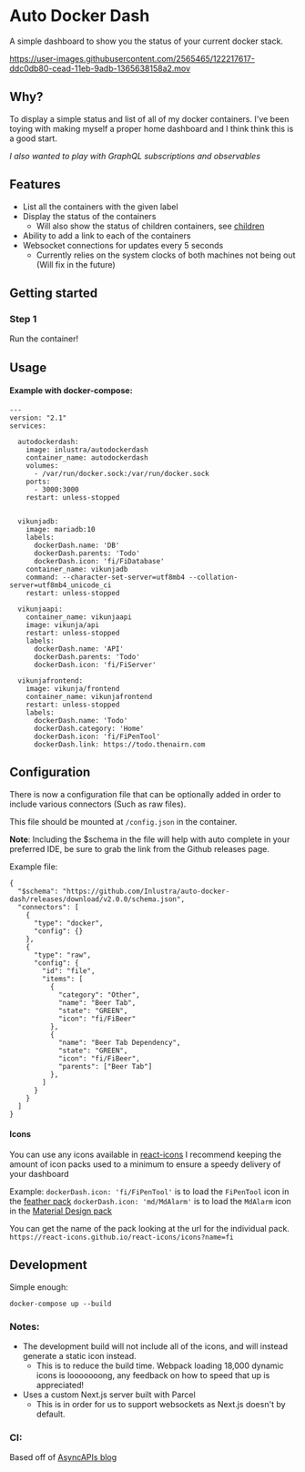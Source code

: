 
# Auto Docker Dash

A simple dashboard to show you the status of your current docker stack.

https://user-images.githubusercontent.com/2565465/122217617-ddc0db80-cead-11eb-9adb-1365638158a2.mov


## Why?

To display a simple status and list of all of my docker containers.
I've been toying with making myself a proper home dashboard and I think think this is a good start.

_I also wanted to play with GraphQL subscriptions and observables_

## Features

- List all the containers with the given label
- Display the status of the containers
  - Will also show the status of children containers, see [children](#children)
- Ability to add a link to each of the containers
- Websocket connections for updates every 5 seconds
  - Currently relies on the system clocks of both machines not being out (Will fix in the future)

## Getting started

### Step 1          
Run the container!

## Usage

#### Example with docker-compose: 
```
---
version: "2.1"
services:

  autodockerdash:
    image: inlustra/autodockerdash
    container_name: autodockerdash
    volumes:
      - /var/run/docker.sock:/var/run/docker.sock
    ports:
      - 3000:3000
    restart: unless-stopped

    
  vikunjadb:
    image: mariadb:10
    labels:
      dockerDash.name: 'DB'
      dockerDash.parents: 'Todo'
      dockerDash.icon: 'fi/FiDatabase'
    container_name: vikunjadb
    command: --character-set-server=utf8mb4 --collation-server=utf8mb4_unicode_ci
    restart: unless-stopped

  vikunjaapi:
    container_name: vikunjaapi
    image: vikunja/api
    restart: unless-stopped
    labels:
      dockerDash.name: 'API'
      dockerDash.parents: 'Todo'
      dockerDash.icon: 'fi/FiServer'

  vikunjafrontend:
    image: vikunja/frontend
    container_name: vikunjafrontend
    restart: unless-stopped
    labels:
      dockerDash.name: 'Todo'
      dockerDash.category: 'Home'
      dockerDash.icon: 'fi/FiPenTool'
      dockerDash.link: https://todo.thenairn.com
```

## Configuration

There is now a configuration file that can be optionally added in order to include various connectors (Such as raw files).

This file should be mounted at `/config.json` in the container. 

**Note**: Including the $schema in the file will help with auto complete in your preferred IDE, be sure to grab the link from the Github releases page. 

Example file:
```
{
  "$schema": "https://github.com/Inlustra/auto-docker-dash/releases/download/v2.0.0/schema.json", 
  "connectors": [
    {
      "type": "docker",
      "config": {}
    },
    {
      "type": "raw",
      "config": {
        "id": "file",
        "items": [
          {
            "category": "Other",
            "name": "Beer Tab",
            "state": "GREEN",
            "icon": "fi/FiBeer"
          },
          {
            "name": "Beer Tab Dependency",
            "state": "GREEN",
            "icon": "fi/FiBeer",
            "parents": ["Beer Tab"]
          },
        ]
      }
    }
  ]
}
```


#### Icons

You can use any icons available in [react-icons](https://react-icons.github.io/react-icons/)
I recommend keeping the amount of icon packs used to a minimum to ensure a speedy delivery of 
your dashboard

Example: 
`dockerDash.icon: 'fi/FiPenTool'` is to load the `FiPenTool` icon in the [feather pack](https://react-icons.github.io/react-icons/icons?name=fi)
`dockerDash.icon: 'md/MdAlarm'` is to load the `MdAlarm` icon in the [Material Design pack](https://react-icons.github.io/react-icons/icons?name=md)

You can get the name of the pack looking at the url for the individual pack.
`https://react-icons.github.io/react-icons/icons?name=fi`


## Development

Simple enough:

`docker-compose up --build`

### Notes: 

- The development build will not include all of the icons, and will instead generate a static icon instead.
  - This is to reduce the build time. Webpack loading 18,000 dynamic icons is looooooong, any feedback on how to speed that up is appreciated!
- Uses a custom Next.js server built with Parcel
  - This is in order for us to support websockets as Next.js doesn't by default.



### CI:
Based off of [AsyncAPIs blog](https://www.asyncapi.com/blog/automated-releases)